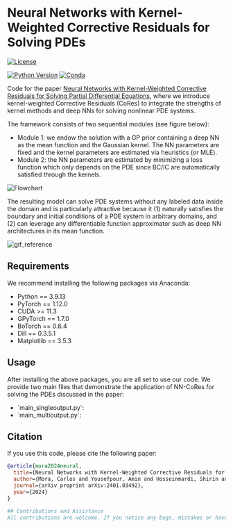 # Neural Networks with Kernel-Weighted Corrective Residuals for Solving PDEs
[![License](https://img.shields.io/badge/license-MIT-green.svg)](LICENSE)

[![Python Version](https://img.shields.io/badge/python-3.9-blue.svg)](https://www.python.org/downloads/)
[![Conda](https://img.shields.io/conda/v/gpytorch/gpytorch.svg)](https://anaconda.org/gpytorch/gpytorch)

Code for the paper [Neural Networks with Kernel-Weighted Corrective Residuals for Solving Partial Differential Equations](https://arxiv.org/abs/2401.03492), where we introduce kernel-weighted Corrective Residuals (CoRes) to integrate the strengths of kernel methods and deep NNs for solving nonlinear PDE systems.

The framework consists of two sequential modules (see figure below):
- Module 1: we endow the solution with a GP prior containing a deep NN as the mean function and the Gaussian kernel. The NN parameters are fixed and the kernel parameters are estimated via heuristics (or MLE).
- Module 2: the NN parameters are estimated by minimizing a loss function which only depends on the PDE since BC/IC are automatically satisfied through the kernels.

![Flowchart](https://github.com/Bostanabad-Research-Group/GP-for-pde-solving/assets/102708675/f951e586-730d-401e-9658-582b457bd51c)

The resulting model can solve PDE systems without any labeled data inside the domain and is particularly attractive because it (1) naturally satisfies the boundary and initial conditions of a PDE system in arbitrary domains, and (2) can leverage any differentiable function approximator such as deep NN architectures in its mean function.

![gif_reference](https://github.com/Bostanabad-Research-Group/GP-for-pde-solving/assets/102708675/215358e1-0563-44d7-b69b-6db621ff4649)

## Requirements
We recommend installing the following packages via Anaconda:
- Python == 3.9.13
- PyTorch == 1.12.0
- CUDA >= 11.3
- GPyTorch == 1.7.0
- BoTorch == 0.6.4
- Dill == 0.3.5.1
- Matplotlib == 3.5.3

## Usage
After installing the above packages, you are all set to use our code. We provide two main files that demonstrate the application of NN-CoRes for solving the PDEs discussed in the paper:
- \`main_singleoutput.py\`:
- \`main_multioutput.py\`: 
  
## Citation
If you use this code, please cite the following paper:
```bibtex
@article{mora2024neural,
  title={Neural Networks with Kernel-Weighted Corrective Residuals for Solving Partial Differential Equations},
  author={Mora, Carlos and Yousefpour, Amin and Hosseinmardi, Shirin and Bostanabad, Ramin},
  journal={arXiv preprint arXiv:2401.03492},
  year={2024}
}

## Contributions and Assistance
All contributions are welcome. If you notice any bugs, mistakes or have any question about the documentation, please report them by opening an issue on our GitHub page. Please make sure to label the issue according to the specific module or feature related to the problem.
